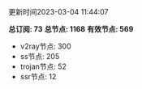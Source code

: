 更新时间2023-03-04 11:44:07

**总订阅: 73**
**总节点: 1168**
**有效节点: 569**
- v2ray节点: 300
- ss节点: 205
- trojan节点: 52
- ssr节点: 12
